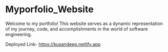 # Myporfolio_Website



Welcome to my portfolio! This website serves as a dynamic representation of my journey, code, and accomplishments in the world of software engineering.


Deployed Link- https://kusandeep.netlify.app
